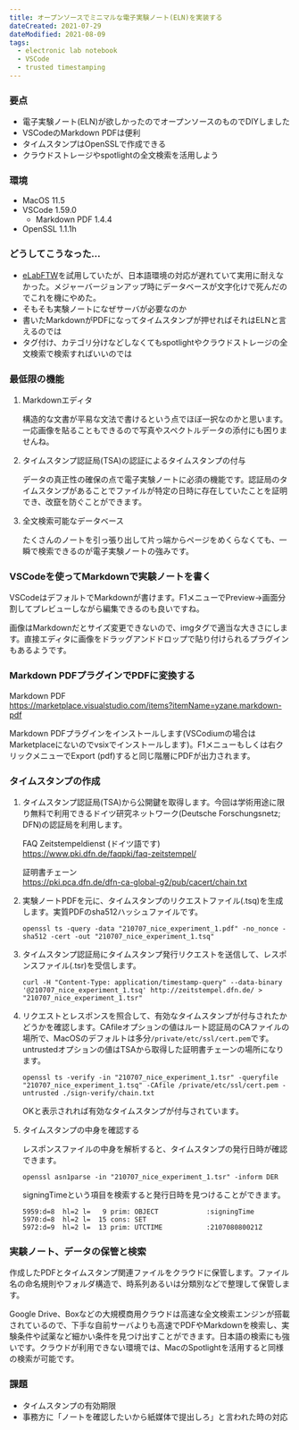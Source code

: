```yaml
---
title: オープンソースでミニマルな電子実験ノート(ELN)を実装する
dateCreated: 2021-07-29
dateModified: 2021-08-09
tags:
  - electronic lab notebook
  - VSCode
  - trusted timestamping
---
```



### 要点

- 電子実験ノート(ELN)が欲しかったのでオープンソースのものでDIYしました
- VSCodeのMarkdown PDFは便利
- タイムスタンプはOpenSSLで作成できる
- クラウドストレージやspotlightの全文検索を活用しよう


### 環境

- MacOS 11.5
- VSCode 1.59.0
  - Markdown PDF 1.4.4
- OpenSSL 1.1.1h


### どうしてこうなった...

- [eLabFTW](https://www.elabftw.net/)を試用していたが、日本語環境の対応が遅れていて実用に耐えなかった。メジャーバージョンアップ時にデータベースが文字化けで死んだのでこれを機にやめた。
- そもそも実験ノートになぜサーバが必要なのか
- 書いたMarkdownがPDFになってタイムスタンプが押せればそれはELNと言えるのでは
- タグ付け、カテゴリ分けなどしなくてもspotlightやクラウドストレージの全文検索で検索すればいいのでは


### 最低限の機能

1. Markdownエディタ

   構造的な文書が平易な文法で書けるという点でほぼ一択なのかと思います。一応画像を貼ることもできるので写真やスペクトルデータの添付にも困りませんね。

1. タイムスタンプ認証局(TSA)の認証によるタイムスタンプの付与

   データの真正性の確保の点で電子実験ノートに必須の機能です。認証局のタイムスタンプがあることでファイルが特定の日時に存在していたことを証明でき、改竄を防ぐことができます。

1. 全文検索可能なデータベース

   たくさんのノートを引っ張り出して片っ端からページをめくらなくても、一瞬で検索できるのが電子実験ノートの強みです。


### VSCodeを使ってMarkdownで実験ノートを書く

VSCodeはデフォルトでMarkdownが書けます。F1メニューでPreview->画面分割してプレビューしながら編集できるのも良いですね。

画像はMarkdownだとサイズ変更できないので、imgタグで適当な大きさにします。直接エディタに画像をドラッグアンドドロップで貼り付けられるプラグインもあるようです。


### Markdown PDFプラグインでPDFに変換する

Markdown PDF  
https://marketplace.visualstudio.com/items?itemName=yzane.markdown-pdf

Markdown PDFプラグインをインストールします(VSCodiumの場合はMarketplaceにないのでvsixでインストールします)。F1メニューもしくは右クリックメニューでExport (pdf)すると同じ階層にPDFが出力されます。


### タイムスタンプの作成

1. タイムスタンプ認証局(TSA)から公開鍵を取得します。今回は学術用途に限り無料で利用できるドイツ研究ネットワーク(Deutsche Forschungsnetz; DFN)の認証局を利用します。

   FAQ Zeitstempeldienst (ドイツ語です)  
   https://www.pki.dfn.de/faqpki/faq-zeitstempel/

   証明書チェーン  
   https://pki.pca.dfn.de/dfn-ca-global-g2/pub/cacert/chain.txt

1. 実験ノートPDFを元に、タイムスタンプのリクエストファイル(.tsq)を生成します。実質PDFのsha512ハッシュファイルです。

   ```
   openssl ts -query -data "210707_nice_experiment_1.pdf" -no_nonce -sha512 -cert -out "210707_nice_experiment_1.tsq"
   ```

1. タイムスタンプ認証局にタイムスタンプ発行リクエストを送信して、レスポンスファイル(.tsr)を受信します。

   ```
   curl -H "Content-Type: application/timestamp-query" --data-binary '@210707_nice_experiment_1.tsq' http://zeitstempel.dfn.de/ > "210707_nice_experiment_1.tsr"
   ```

1. リクエストとレスポンスを照合して、有効なタイムスタンプが付与されたかどうかを確認します。CAfileオプションの値はルート認証局のCAファイルの場所で、MacOSのデフォルトは多分`/private/etc/ssl/cert.pem`です。untrustedオプションの値はTSAから取得した証明書チェーンの場所になります。

   ```
   openssl ts -verify -in "210707_nice_experiment_1.tsr" -queryfile "210707_nice_experiment_1.tsq" -CAfile /private/etc/ssl/cert.pem -untrusted ./sign-verify/chain.txt
   ```

   OKと表示されれば有効なタイムスタンプが付与されています。

1. タイムスタンプの中身を確認する

   レスポンスファイルの中身を解析すると、タイムスタンプの発行日時が確認できます。

   ```
   openssl asn1parse -in "210707_nice_experiment_1.tsr" -inform DER
   ```

   signingTimeという項目を検索すると発行日時を見つけることができます。

   ```
   5959:d=8  hl=2 l=   9 prim: OBJECT            :signingTime
   5970:d=8  hl=2 l=  15 cons: SET               
   5972:d=9  hl=2 l=  13 prim: UTCTIME           :210708080021Z
   ```


### 実験ノート、データの保管と検索

作成したPDFとタイムスタンプ関連ファイルをクラウドに保管します。ファイル名の命名規則やフォルダ構造で、時系列あるいは分類別などで整理して保管します。

Google Drive、Boxなどの大規模商用クラウドは高速な全文検索エンジンが搭載されているので、下手な自前サーバよりも高速でPDFやMarkdownを検索し、実験条件や試薬など細かい条件を見つけ出すことができます。日本語の検索にも強いです。クラウドが利用できない環境では、MacのSpotlightを活用すると同様の検索が可能です。



### 課題

- タイムスタンプの有効期限
- 事務方に「ノートを確認したいから紙媒体で提出しろ」と言われた時の対応